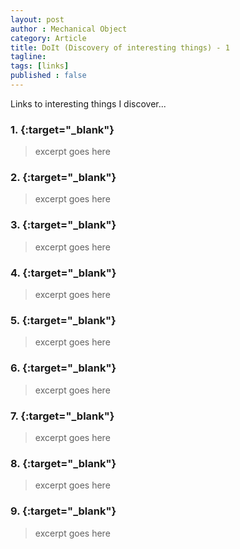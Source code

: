 ```yaml
---
layout: post
author : Mechanical Object
category: Article
title: DoIt (Discovery of interesting things) - 1
tagline: 
tags: [links]
published : false
--- 
```


Links to interesting things I discover...

<!--more-->

### 1. [](){:target="_blank"}

> excerpt goes here 

### 2. [](){:target="_blank"}

> excerpt goes here 

### 3. [](){:target="_blank"}

> excerpt goes here 

### 4. [](){:target="_blank"}

> excerpt goes here 

### 5. [](){:target="_blank"}

> excerpt goes here 

### 6. [](){:target="_blank"}

> excerpt goes here 

### 7. [](){:target="_blank"}

> excerpt goes here 

### 8. [](){:target="_blank"}

> excerpt goes here 

### 9. [](){:target="_blank"}

> excerpt goes here 

